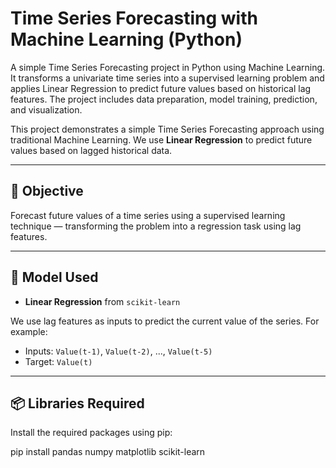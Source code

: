 # Time Series Forecasting with Machine Learning (Python)

A simple Time Series Forecasting project in Python using Machine Learning. It transforms a univariate time series into a supervised learning problem and applies Linear Regression to predict future values based on historical lag features. The project includes data preparation, model training, prediction, and visualization.


This project demonstrates a simple Time Series Forecasting approach using traditional Machine Learning. We use **Linear Regression** to predict future values based on lagged historical data.

---

## 📌 Objective

Forecast future values of a time series using a supervised learning technique — transforming the problem into a regression task using lag features.

---

## 🧠 Model Used

- **Linear Regression** from `scikit-learn`

We use lag features as inputs to predict the current value of the series. For example:
- Inputs: `Value(t-1)`, `Value(t-2)`, ..., `Value(t-5)`
- Target: `Value(t)`

---

## 📦 Libraries Required

Install the required packages using pip:

pip install pandas numpy matplotlib scikit-learn

